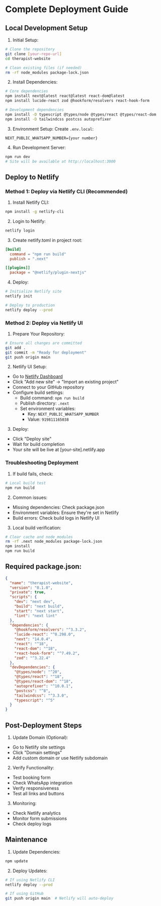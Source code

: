 # Complete Deployment Guide

## Local Development Setup

1. Initial Setup:
```bash
# Clone the repository
git clone [your-repo-url]
cd therapist-website

# Clean existing files (if needed)
rm -rf node_modules package-lock.json
```

2. Install Dependencies:
```bash
# Core dependencies
npm install next@latest react@latest react-dom@latest
npm install lucide-react zod @hookform/resolvers react-hook-form

# Development dependencies
npm install -D typescript @types/node @types/react @types/react-dom
npm install -D tailwindcss postcss autoprefixer
```

3. Environment Setup:
Create `.env.local`:
```env
NEXT_PUBLIC_WHATSAPP_NUMBER={your number}
```

4. Run Development Server:
```bash
npm run dev
# Site will be available at http://localhost:3000
```

## Deploy to Netlify

### Method 1: Deploy via Netlify CLI (Recommended)

1. Install Netlify CLI:
```bash
npm install -g netlify-cli
```

2. Login to Netlify:
```bash
netlify login
```

3. Create netlify.toml in project root:
```toml
[build]
  command = "npm run build"
  publish = ".next"

[[plugins]]
  package = "@netlify/plugin-nextjs"
```

4. Deploy:
```bash
# Initialize Netlify site
netlify init

# Deploy to production
netlify deploy --prod
```

### Method 2: Deploy via Netlify UI

1. Prepare Your Repository:
```bash
# Ensure all changes are committed
git add .
git commit -m "Ready for deployment"
git push origin main
```

2. Netlify UI Setup:
- Go to [Netlify Dashboard](https://app.netlify.com)
- Click "Add new site" → "Import an existing project"
- Connect to your GitHub repository
- Configure build settings:
  - Build command: `npm run build`
  - Publish directory: `.next`
  - Set environment variables:
    - Key: `NEXT_PUBLIC_WHATSAPP_NUMBER`
    - Value: `919811165038`

3. Deploy:
- Click "Deploy site"
- Wait for build completion
- Your site will be live at [your-site].netlify.app

### Troubleshooting Deployment

1. If build fails, check:
```bash
# Local build test
npm run build
```

2. Common issues:
- Missing dependencies: Check package.json
- Environment variables: Ensure they're set in Netlify
- Build errors: Check build logs in Netlify UI

3. Local build verification:
```bash
# Clear cache and node_modules
rm -rf .next node_modules package-lock.json
npm install
npm run build
```

## Required package.json:
```json
{
  "name": "therapist-website",
  "version": "0.1.0",
  "private": true,
  "scripts": {
    "dev": "next dev",
    "build": "next build",
    "start": "next start",
    "lint": "next lint"
  },
  "dependencies": {
    "@hookform/resolvers": "^3.3.2",
    "lucide-react": "^0.298.0",
    "next": "14.0.4",
    "react": "^18",
    "react-dom": "^18",
    "react-hook-form": "^7.49.2",
    "zod": "^3.22.4"
  },
  "devDependencies": {
    "@types/node": "^20",
    "@types/react": "^18",
    "@types/react-dom": "^18",
    "autoprefixer": "^10.0.1",
    "postcss": "^8",
    "tailwindcss": "^3.3.0",
    "typescript": "^5"
  }
}
```

## Post-Deployment Steps

1. Update Domain (Optional):
- Go to Netlify site settings
- Click "Domain settings"
- Add custom domain or use Netlify subdomain

2. Verify Functionality:
- Test booking form
- Check WhatsApp integration
- Verify responsiveness
- Test all links and buttons

3. Monitoring:
- Check Netlify analytics
- Monitor form submissions
- Check deploy logs

## Maintenance

1. Update Dependencies:
```bash
npm update
```

2. Deploy Updates:
```bash
# If using Netlify CLI
netlify deploy --prod

# If using GitHub
git push origin main  # Netlify will auto-deploy
```
